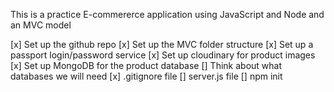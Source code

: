 This is a practice E-commererce application using JavaScript and Node and an MVC model

[x]  Set up the github repo
[x]  Set up the MVC folder structure
[x]  Set up a passport login/password service
[x]  Set up cloudinary for product images
[x]  Set up MongoDB for the product database
[]  Think about what databases we will need
[x]  .gitignore file
[]  server.js file
[]   npm init